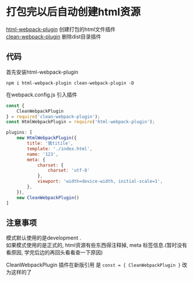 # 打包完以后自动创建html资源

[html-webpack-plugin](https://www.npmjs.com/package/html-webpack-plugin) 创建打包的html文件插件  
[clean-webpack-plugin](https://www.npmjs.com/package/clean-webpack-plugin) 删除dist目录插件  

## 代码

首先安装html-webpack-plugin

``` base
npm i html-webpack-plugin clean-webpack-plugin -D
```

在webpack.config.js 引入插件

``` js
const {
    CleanWebpackPlugin
} = require('clean-webpack-plugin');
const HtmlWebpackPlugin = require('html-webpack-plugin');

plugins: [
    new HtmlWebpackPlugin({
        title: '我titile',
        template: './index.html',
        name: '123',
        meta: {
            charset: {
                charset: 'utf-8'
            },
            viewport: 'width=device-width, initial-scale=1',
        },
    }),
    new CleanWebpackPlugin()
]
```

## 注意事项

模式默认使用的是development .  
如果模式使用的是正式的, html资源有些东西得注释掉, meta 标签信息.(暂时没有看原因, 学完后边的再回头看看查一下原因)

CleanWebpackPlugin 插件在新版引用 是 `const = { CleanWebpackPlugin }` 改为这样的了
